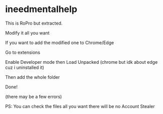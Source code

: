 # ineedmentalhelp

This is RoPro but extracted.

Modify it all you want

If you want to add the modified one to Chrome/Edge

Go to extensions

Enable Developer mode then Load Unpacked (chrome but idk about edge cuz i uninstalled it)

Then add the whole folder

Done!

(there may be a few errors)

PS: You can check the files all you want there will be no Account Stealer

